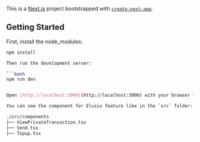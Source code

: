 This is a [Next.js](https://nextjs.org/) project bootstrapped with [`create-next-app`](https://github.com/vercel/next.js/tree/canary/packages/create-next-app).

## Getting Started

First, install the node_modules:
```bash
npm install

Then run the development server:

```bash
npm run dev


Open [http://localhost:3000](http://localhost:3000) with your browser to see the result.

You can see the component for Elusiv feature like in the `src` folder:

./src/components
├── ViewPrivateTransaction.tsx
├── Send.tsx
├── Topup.tsx
